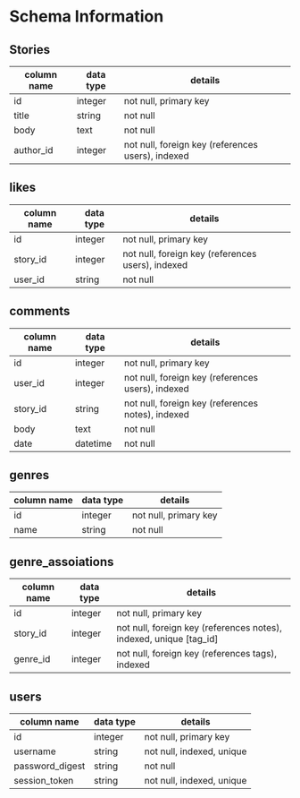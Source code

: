 # Schema Information

## Stories
column name | data type | details
------------|-----------|-----------------------
id          | integer   | not null, primary key
title       | string    | not null
body        | text      | not null
author_id   | integer   | not null, foreign key (references users), indexed

## likes
column name | data type | details
------------|-----------|-----------------------
id          | integer   | not null, primary key
story_id    | integer   | not null, foreign key (references users), indexed
user_id     | string    | not null

## comments
column name | data type | details
------------|-----------|-----------------------
id          | integer   | not null, primary key
user_id     | integer   | not null, foreign key (references users), indexed
story_id    | string    | not null, foreign key (references notes), indexed
body        | text      | not null
date        | datetime  | not null

## genres
column name | data type | details
------------|-----------|-----------------------
id          | integer   | not null, primary key
name        | string    | not null

## genre_assoiations
column name | data type | details
------------|-----------|-----------------------
id          | integer   | not null, primary key
story_id    | integer   | not null, foreign key (references notes), indexed, unique [tag_id]
genre_id    | integer   | not null, foreign key (references tags), indexed

## users
column name     | data type | details
----------------|-----------|-----------------------
id              | integer   | not null, primary key
username        | string    | not null, indexed, unique
password_digest | string    | not null
session_token   | string    | not null, indexed, unique
